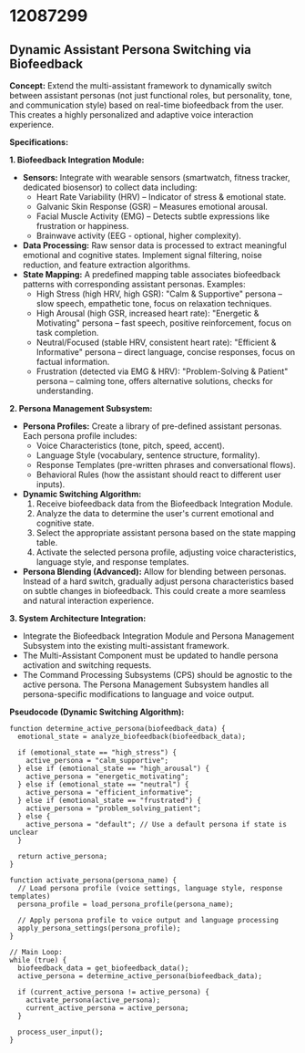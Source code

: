 # 12087299

## Dynamic Assistant Persona Switching via Biofeedback

**Concept:** Extend the multi-assistant framework to dynamically switch between assistant personas (not just functional roles, but personality, tone, and communication style) based on real-time biofeedback from the user. This creates a highly personalized and adaptive voice interaction experience.

**Specifications:**

**1. Biofeedback Integration Module:**

*   **Sensors:** Integrate with wearable sensors (smartwatch, fitness tracker, dedicated biosensor) to collect data including:
    *   Heart Rate Variability (HRV) – Indicator of stress & emotional state.
    *   Galvanic Skin Response (GSR) – Measures emotional arousal.
    *   Facial Muscle Activity (EMG) – Detects subtle expressions like frustration or happiness.
    *   Brainwave activity (EEG - optional, higher complexity).
*   **Data Processing:** Raw sensor data is processed to extract meaningful emotional and cognitive states. Implement signal filtering, noise reduction, and feature extraction algorithms.
*   **State Mapping:** A predefined mapping table associates biofeedback patterns with corresponding assistant personas.  Examples:
    *   High Stress (high HRV, high GSR): "Calm & Supportive" persona – slow speech, empathetic tone, focus on relaxation techniques.
    *   High Arousal (high GSR, increased heart rate): "Energetic & Motivating" persona – fast speech, positive reinforcement, focus on task completion.
    *   Neutral/Focused (stable HRV, consistent heart rate): "Efficient & Informative" persona – direct language, concise responses, focus on factual information.
    *   Frustration (detected via EMG & HRV): "Problem-Solving & Patient" persona – calming tone, offers alternative solutions, checks for understanding.

**2. Persona Management Subsystem:**

*   **Persona Profiles:** Create a library of pre-defined assistant personas. Each persona profile includes:
    *   Voice Characteristics (tone, pitch, speed, accent).
    *   Language Style (vocabulary, sentence structure, formality).
    *   Response Templates (pre-written phrases and conversational flows).
    *   Behavioral Rules (how the assistant should react to different user inputs).
*   **Dynamic Switching Algorithm:**
    1.  Receive biofeedback data from the Biofeedback Integration Module.
    2.  Analyze the data to determine the user's current emotional and cognitive state.
    3.  Select the appropriate assistant persona based on the state mapping table.
    4.  Activate the selected persona profile, adjusting voice characteristics, language style, and response templates.
*   **Persona Blending (Advanced):** Allow for blending between personas.  Instead of a hard switch, gradually adjust persona characteristics based on subtle changes in biofeedback.  This could create a more seamless and natural interaction experience.

**3. System Architecture Integration:**

*   Integrate the Biofeedback Integration Module and Persona Management Subsystem into the existing multi-assistant framework.
*   The Multi-Assistant Component must be updated to handle persona activation and switching requests.
*   The Command Processing Subsystems (CPS) should be agnostic to the active persona. The Persona Management Subsystem handles all persona-specific modifications to language and voice output.



**Pseudocode (Dynamic Switching Algorithm):**

```
function determine_active_persona(biofeedback_data) {
  emotional_state = analyze_biofeedback(biofeedback_data);

  if (emotional_state == "high_stress") {
    active_persona = "calm_supportive";
  } else if (emotional_state == "high_arousal") {
    active_persona = "energetic_motivating";
  } else if (emotional_state == "neutral") {
    active_persona = "efficient_informative";
  } else if (emotional_state == "frustrated") {
    active_persona = "problem_solving_patient";
  } else {
    active_persona = "default"; // Use a default persona if state is unclear
  }

  return active_persona;
}

function activate_persona(persona_name) {
  // Load persona profile (voice settings, language style, response templates)
  persona_profile = load_persona_profile(persona_name);

  // Apply persona profile to voice output and language processing
  apply_persona_settings(persona_profile);
}

// Main Loop:
while (true) {
  biofeedback_data = get_biofeedback_data();
  active_persona = determine_active_persona(biofeedback_data);

  if (current_active_persona != active_persona) {
    activate_persona(active_persona);
    current_active_persona = active_persona;
  }

  process_user_input();
}

```
